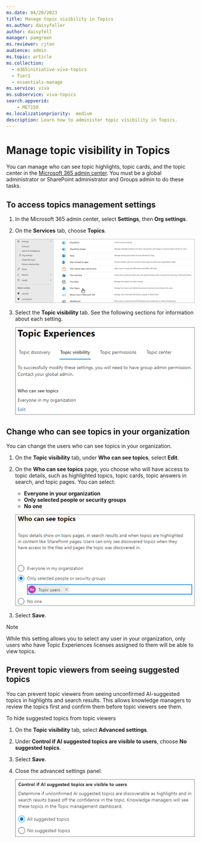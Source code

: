```yaml
---
ms.date: 04/20/2023
title: Manage topic visibility in Topics
ms.author: daisyfeller
author: daisyfell
manager: pamgreen
ms.reviewer: cjtan
audience: admin
ms.topic: article
ms.collection:
  - m365initiative-viva-topics
  - Tier1
  - essentials-manage
ms.service: viva 
ms.subservice: viva-topics 
search.appverid:
    - MET150  
ms.localizationpriority:  medium
description: Learn how to administer topic visibility in Topics.
---
```


# Manage topic visibility in Topics

You can manage who can see topic highlights, topic cards, and the topic center in the [Microsoft 365 admin center](https://admin.microsoft.com). You must be a global administrator or SharePoint administrator and Groups admin to do these tasks.

## To access topics management settings

1. In the Microsoft 365 admin center, select **Settings**, then **Org settings**.
2. On the **Services** tab, choose **Topics**.

    ![Screenshot of the Services tab with Topics selected.](../media/knowledge-management/org-settings-topics.png)

3. Select the **Topic visibility** tab. See the following sections for information about each setting.

    ![Screenshot of the Topic visibility tab.](../media/knowledge-network-settings-topic-visibility.png)

##  Change who can see topics in your organization

You can change the users who can see topics in your organization.

1. On the **Topic visibility** tab, under **Who can see topics**, select **Edit**.
2. On the **Who can see topics** page, you choose who will have access to topic details, such as highlighted topics, topic cards, topic answers in search, and topic pages. You can select:
    - **Everyone in your organization**
    - **Only selected people or security groups**
    - **No one**

    ![Screenshot of the Who can see topics page.](../media/k-manage-who-can-see-topics.png)

3. Select **Save**.  

> [!NOTE]
> While this setting allows you to select any user in your organization, only users who have Topic Experiences licenses assigned to them will be able to view topics.

## Prevent topic viewers from seeing suggested topics

You can prevent topic viewers from seeing unconfirmed AI-suggested topics in highlights and search results. This allows knowledge managers to review the topics first and confirm them before topic viewers see them.

To hide suggested topics from topic viewers

1. On the **Topic visibility** tab, select **Advanced settings**.
1. Under **Control if AI suggested topics are visible to users**, choose **No suggested topics**.
1. Select **Save**.
1. Close the advanced settings panel.

    ![Screenshot of exclude suggested topics user interface.](../media/km-show-suggested-topics.png)

